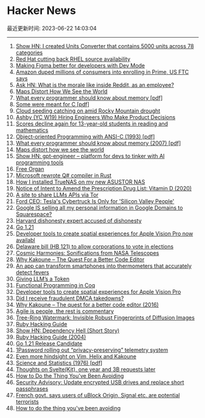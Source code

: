 # Hacker News

最近更新时间: 2023-06-22 14:03:04

--- 
1. [Show HN: I created Units Converter that contains 5000 units across 78 categories](https://www.kodytools.com/units) 
2. [Red Hat cutting back RHEL source availability](https://lwn.net/Articles/935592/) 
3. [Making Figma better for developers with Dev Mode](https://www.figma.com/blog/introducing-dev-mode/) 
4. [Amazon duped millions of consumers into enrolling in Prime, US FTC says](https://finance.yahoo.com/news/amazon-duped-millions-consumers-enrolling-141223359.html) 
5. [Ask HN: What is the morale like inside Reddit, as an employee?](https://news.ycombinator.com/item?id=36421483) 
6. [Maps Distort How We See the World](https://unchartedterritories.tomaspueyo.com/p/maps-distort-how-we-see-the-world) 
7. [What every programmer should know about memory [pdf]](https://people.freebsd.org/~lstewart/articles/cpumemory.pdf) 
8. [Some were meant for C [pdf]](https://www.humprog.org/~stephen/research/papers/kell17some-preprint.pdf) 
9. [Cloud seeding catching on amid Rocky Mountain drought](https://www.hjnews.com/tremonton/cloud-seeding-catching-on-amid-rocky-mountain-drought/article_b0e08aac-e2bf-11ed-8583-632389f0bdf3.html) 
10. [Ashby (YC W19) Hiring Engineers Who Make Product Decisions](https://www.ashbyhq.com/careers?utm_source=hn&ashby_jid=f99c1c4a-07f5-42fa-987e-de9a93f945dd) 
11. [Scores decline again for 13-year-old students in reading and mathematics](https://www.nationsreportcard.gov/highlights/ltt/2023/) 
12. [Object-oriented Programming with ANSI-C (1993) [pdf]](https://www.mclibre.org/descargar/docs/libros/ooc-ats.pdf) 
13. [What every programmer should know about memory (2007) [pdf]](https://people.freebsd.org/~lstewart/articles/cpumemory.pdf) 
14. [Maps distort how we see the world](https://unchartedterritories.tomaspueyo.com/p/maps-distort-how-we-see-the-world) 
15. [Show HN: gpt-engineer – platform for devs to tinker with AI programming tools](https://news.ycombinator.com/item?id=36422730) 
16. [Free Organ](https://www.organclearinghouse.com/organs-for-sale#/3141-austin-san-francisco) 
17. [Microsoft rewrote Q# compiler in Rust](https://github.com/microsoft/qsharp) 
18. [How I installed TrueNAS on my new ASUSTOR NAS](https://www.jeffgeerling.com/blog/2023/how-i-installed-truenas-on-my-new-asustor-nas) 
19. [Notice of Intent to Amend the Prescription Drug List: Vitamin D (2020)](https://www.canada.ca/en/health-canada/services/drugs-health-products/drug-products/prescription-drug-list/notices-changes/notice-intent-vitamin-d.html) 
20. [A site to share LLMs APIs via Tor](https://www.neuroengine.ai/) 
21. [Ford CEO: Tesla's Cybertruck Is Only for 'Silicon Valley People'](https://www.businessinsider.com/ford-ceo-disses-tesla-cybertruck-for-silicon-valley-people-2023-6) 
22. [Google IS selling all my personal information in Google Domains to Squarespace?](https://twitter.com/GergelyOrosz/status/1671603045640151041) 
23. [Harvard dishonesty expert accused of dishonesty](https://www.ft.com/content/a8c07365-f85d-47a0-98a4-b6f71da697ef) 
24. [Go 1.21](https://go.dev/blog/go1.21rc) 
25. [Developer tools to create spatial experiences for Apple Vision Pro now availabl](https://www.apple.com/newsroom/2023/06/developer-tools-to-create-spatial-experiences-for-apple-vision-pro-now-available/) 
26. [Delaware bill (HB 121) to allow corporations to vote in elections](https://legis.delaware.gov/BillDetail/130205) 
27. [Cosmic Harmonies: Sonifications from NASA Telescopes](https://chandra.si.edu/photo/2023/sonify7/) 
28. [Why Kakoune – The Quest For a Better Code Editor](https://kakoune.org/why-kakoune/why-kakoune.html) 
29. [An app can transform smartphones into thermometers that accurately detect fevers](https://www.washington.edu/news/2023/06/21/an-app-can-transform-smartphones-into-thermometers-that-accurately-detect-fevers/) 
30. [Giving LLM’s a <Backspace> Token](https://arxiv.org/abs/2306.05426) 
31. [Functional Programming in Coq](https://softwarefoundations.cis.upenn.edu/lf-current/Basics.html) 
32. [Developer tools to create spatial experiences for Apple Vision Pro](https://www.apple.com/newsroom/2023/06/developer-tools-to-create-spatial-experiences-for-apple-vision-pro-now-available/) 
33. [Did I receive fraudulent DMCA takedowns?](https://incoherency.co.uk/blog/stories/hardbin-fake-takedowns.html) 
34. [Why Kakoune – The quest for a better code editor (2016)](https://kakoune.org/why-kakoune/why-kakoune.html) 
35. [Agile is people, the rest is commentary](https://buttondown.email/hillelwayne/archive/agile-is-people-the-rest-is-commentary/) 
36. [Tree-Ring Watermark: Invisible Robust Fingerprints of Diffusion Images](https://arxiv.org/abs/2305.20030) 
37. [Ruby Hacking Guide](https://ruby-hacking-guide.github.io) 
38. [Show HN: Dependency Hell (Short Story)](https://github.com/jaronilan/stories/blob/main/dependency-hell.md) 
39. [Ruby Hacking Guide (2004)](https://ruby-hacking-guide.github.io) 
40. [Go 1.21 Release Candidate](https://go.dev/blog/go1.21rc) 
41. [1Password rolling out “privacy-preserving” telemetry system](https://blog.1password.com/telemetry-system-roll-out/) 
42. [Even more hindsight on Vim, Helix and Kakoune](https://phaazon.net/blog/more-hindsight-vim-helix-kakoune) 
43. [Science and Statistics (1976) [pdf]](https://www-sop.inria.fr/members/Ian.Jermyn/philosophy/writings/Boxonmaths.pdf) 
44. [Thoughts on Svelte(Kit), one year and 3B requests later](https://claudioholanda.ch/en/blog/svelte-kit-after-3-billion-requests/) 
45. [How to Do the Thing You've Been Avoiding](https://jasonfeifer.beehiiv.com/p/the-thing-that-seems-like-a-bad-idea-maybe-try-it) 
46. [Security Advisory: Update encrypted USB drives and replace short passphrases](https://securedrop.org/news/security-advisory-update-encrypted-usb-drives-and-replace-short-passphrases/) 
47. [French govt. says users of uBlock Origin, Signal etc. are potential terrorists](https://www.laquadrature.net/2023/06/05/affaire-du-8-decembre-le-chiffrement-des-communications-assimile-a-un-comportement-terroriste/) 
48. [How to do the thing you've been avoiding](https://jasonfeifer.beehiiv.com/p/the-thing-that-seems-like-a-bad-idea-maybe-try-it) 
